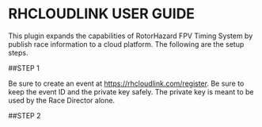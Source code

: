 # RHCLOUDLINK USER GUIDE

This plugin expands the capabilities of RotorHazard FPV Timing System by publish race information to a cloud platform. The following are the setup steps. 

##STEP 1

Be sure to create an event at https://rhcloudlink.com/register. Be sure to keep the event ID and the private key safely. The private key is meant to be used by the Race Director alone. 

##STEP 2

